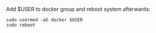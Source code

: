 Add $USER to docker group and reboot system afterwards:

```shell
sudo usermod -aG docker $USER
sudo reboot
```
